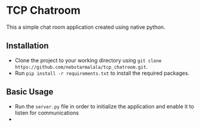 # TCP Chatroom
This a simple chat room application created using native python.
## Installation
* Clone the project to your working directory using `git clone https://github.com/nebstarmalala/tcp_chatroom.git`.
* Run `pip install -r requirements.txt` to install the required packages.

## Basic Usage
* Run the `server.py` file in order to initialize the application and enable it to listen for communications
* 